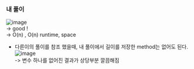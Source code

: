 ### 내 풀이      
![image](https://user-images.githubusercontent.com/70446214/160287080-d791729e-ecfa-491b-ac9a-a23094c918d2.png)   
-> good !     
-> O(n) , O(n) runtime, space     


+ 다른이의 풀이를 참조 했을때, 내 풀이에서 길이를 저장한 method는 없어도 된다.   
![image](https://user-images.githubusercontent.com/70446214/160287346-a8a27902-e9bc-4f1c-b2fa-e6a9d95522f4.png)     
-> 변수 하나를 없어진 결과가 상당부분 깔끔해짐    
